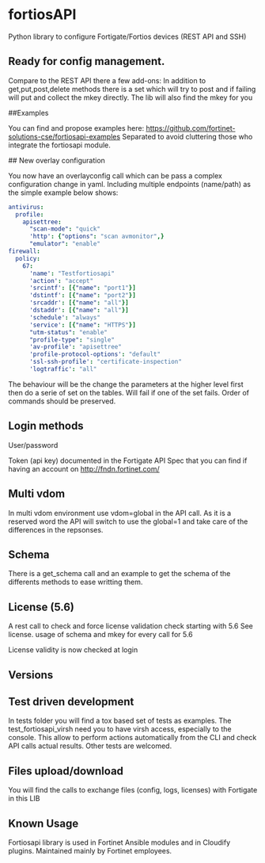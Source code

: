 # fortiosAPI

Python library to configure Fortigate/Fortios devices (REST API and SSH)

## Ready for config management.
Compare to the REST API there a few add-ons:
 In addition to get,put,post,delete methods there is a set which will
 try to post and if failing will put and collect the mkey directly.
 The lib will also find the mkey for you 
 
##Examples

You can find and propose examples here: https://github.com/fortinet-solutions-cse/fortiosapi-examples 
Separated to avoid cluttering those who integrate the fortiosapi module.
 
## New overlay configuration

You now have an overlayconfig call which can be pass a complex configuration change in yaml. 
Including multiple endpoints (name/path) as the simple example below shows:
```yaml
antivirus:
  profile:
    apisettree:
      "scan-mode": "quick"
      'http': {"options": "scan avmonitor",}
      "emulator": "enable"
firewall:
  policy:
    67:
      'name': "Testfortiosapi"
      'action': "accept"
      'srcintf': [{"name": "port1"}]
      'dstintf': [{"name": "port2"}]
      'srcaddr': [{"name": "all"}]
      'dstaddr': [{"name": "all"}]
      'schedule': "always"
      'service': [{"name": "HTTPS"}]
      "utm-status": "enable"
      "profile-type": "single"
      'av-profile': "apisettree"
      'profile-protocol-options': "default"
      'ssl-ssh-profile': "certificate-inspection"
      'logtraffic': "all"
```

The behaviour will be the change the parameters at the higher level first then do a serie of set on the tables.
Will fail if one of the set fails. 
Order of commands should be preserved.

## Login methods
User/password

Token (api key) documented in the Fortigate API Spec that you can find if having an account on http://fndn.fortinet.com/

## Multi vdom
In multi vdom environment use vdom=global in the API call.
As it is a reserved word the API will switch to use the global=1 and
take care of the differences in the repsonses.

## Schema
There is a get_schema call and an example to get the schema of the
differents methods to ease writting them.

## License (5.6)
A rest call to check and force license validation check starting with 5.6
See license.
usage of schema and mkey for every call for 5.6 

License validity is now checked at login 

## Versions


## Test driven development
In tests folder you will find a tox based set of tests as examples.
The test_fortiosapi_virsh need you to have virsh access, especially to the console.
This allow to perform actions automatically from the CLI and check API calls actual results.
Other tests are welcomed.

## Files upload/download
You will find the calls to exchange files (config, logs, licenses) with Fortigate in this LIB


## Known Usage
Fortiosapi library is used in Fortinet Ansible modules and in Cloudify plugins. 
Maintained mainly by Fortinet employees. 